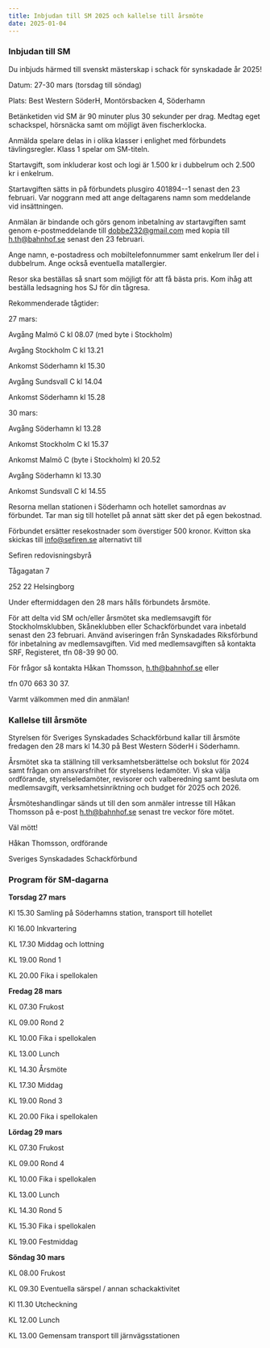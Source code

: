 ```yaml
---
title: Inbjudan till SM 2025 och kallelse till årsmöte
date: 2025-01-04
---
```


### **Inbjudan till SM**

Du inbjuds härmed till svenskt mästerskap i schack för synskadade år 2025!

Datum: 27-30 mars (torsdag till söndag)

Plats: Best Western SöderH, Montörsbacken 4, Söderhamn

Betänketiden vid SM är 90 minuter plus 30 sekunder per drag. Medtag eget
schackspel, hörsnäcka samt om möjligt även fischerklocka.

Anmälda spelare delas in i olika klasser i enlighet med förbundets
tävlingsregler. Klass 1 spelar om SM-titeln.

Startavgift, som inkluderar kost och logi är 1.500 kr i dubbelrum och
2.500 kr i enkelrum.

Startavgiften sätts in på förbundets plusgiro 401894--1 senast den 23
februari. Var noggrann med att ange deltagarens namn som meddelande vid
insättningen.

Anmälan är bindande och görs genom inbetalning av startavgiften samt
genom e-postmeddelande till <dobbe232@gmail.com> med kopia till
<h.th@bahnhof.se> senast den 23 februari.

Ange namn, e-postadress och mobiltelefonnummer samt enkelrum ller del i
dubbelrum. Ange också eventuella matallergier.

Resor ska beställas så snart som möjligt för att få bästa pris. Kom ihåg
att beställa ledsagning hos SJ för din tågresa.

Rekommenderade tågtider:

27 mars:

Avgång Malmö C kl 08.07 (med byte i Stockholm)

Avgång Stockholm C kl 13.21

Ankomst Söderhamn kl 15.30

Avgång Sundsvall C kl 14.04

Ankomst Söderhamn kl 15.28

30 mars:

Avgång Söderhamn kl 13.28

Ankomst Stockholm C kl 15.37

Ankomst Malmö C (byte i Stockholm) kl 20.52

Avgång Söderhamn kl 13.30

Ankomst Sundsvall C kl 14.55

Resorna mellan stationen i Söderhamn och hotellet samordnas av
förbundet. Tar man sig till hotellet på annat sätt sker det på egen
bekostnad.

Förbundet ersätter resekostnader som överstiger 500 kronor. Kvitton ska
skickas till <info@sefiren.se> alternativt till

Sefiren redovisningsbyrå

Tågagatan 7

252 22 Helsingborg

Under eftermiddagen den 28 mars hålls förbundets årsmöte.

För att delta vid SM och/eller årsmötet ska medlemsavgift för
Stockholmsklubben, Skåneklubben eller Schackförbundet vara inbetald
senast den 23 februari. Använd aviseringen från Synskadades Riksförbund
för inbetalning av medlemsavgiften. Vid med medlemsavgiften så kontakta
SRF, Registeret, tfn 08-39 90 00.

För frågor så kontakta Håkan Thomsson, <h.th@bahnhof.se> eller

tfn 070 663 30 37.

Varmt välkommen med din anmälan!

### **Kallelse till årsmöte**

Styrelsen för Sveriges Synskadades Schackförbund kallar till årsmöte
fredagen den 28 mars kl 14.30 på Best Western SöderH i Söderhamn.

Årsmötet ska ta ställning till verksamhetsberättelse och bokslut för
2024 samt frågan om ansvarsfrihet för styrelsens ledamöter. Vi ska välja
ordförande, styrelseledamöter, revisorer och valberedning samt besluta
om medlemsavgift, verksamhetsinriktning och budget för 2025 och 2026.

Årsmöteshandlingar sänds ut till den som anmäler intresse till Håkan
Thomsson på e-post <h.th@bahnhof.se> senast tre veckor före mötet.

Väl mött!

Håkan Thomsson, ordförande

Sveriges Synskadades Schackförbund

### **Program för SM-dagarna**

**Torsdag 27 mars**

Kl 15.30 Samling på Söderhamns station, transport till hotellet

Kl 16.00 Inkvartering

KL 17.30 Middag och lottning

KL 19.00 Rond 1

KL 20.00 Fika i spellokalen

**Fredag 28 mars**

KL 07.30 Frukost

KL 09.00 Rond 2

KL 10.00 Fika i spellokalen

KL 13.00 Lunch

KL 14.30 Årsmöte

KL 17.30 Middag

KL 19.00 Rond 3

KL 20.00 Fika i spellokalen

**Lördag 29 mars**

KL 07.30 Frukost

KL 09.00 Rond 4

KL 10.00 Fika i spellokalen

KL 13.00 Lunch

KL 14.30 Rond 5

KL 15.30 Fika i spellokalen

KL 19.00 Festmiddag

**Söndag 30 mars**

KL 08.00 Frukost

KL 09.30 Eventuella särspel / annan schackaktivitet

Kl 11.30 Utcheckning

KL 12.00 Lunch

KL 13.00 Gemensam transport till järnvägsstationen
